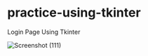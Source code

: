 # practice-using-tkinter
Login Page Using Tkinter

![Screenshot (111)](https://user-images.githubusercontent.com/44062955/84074029-814ff400-a9ef-11ea-9173-50b7f39cee20.png)



